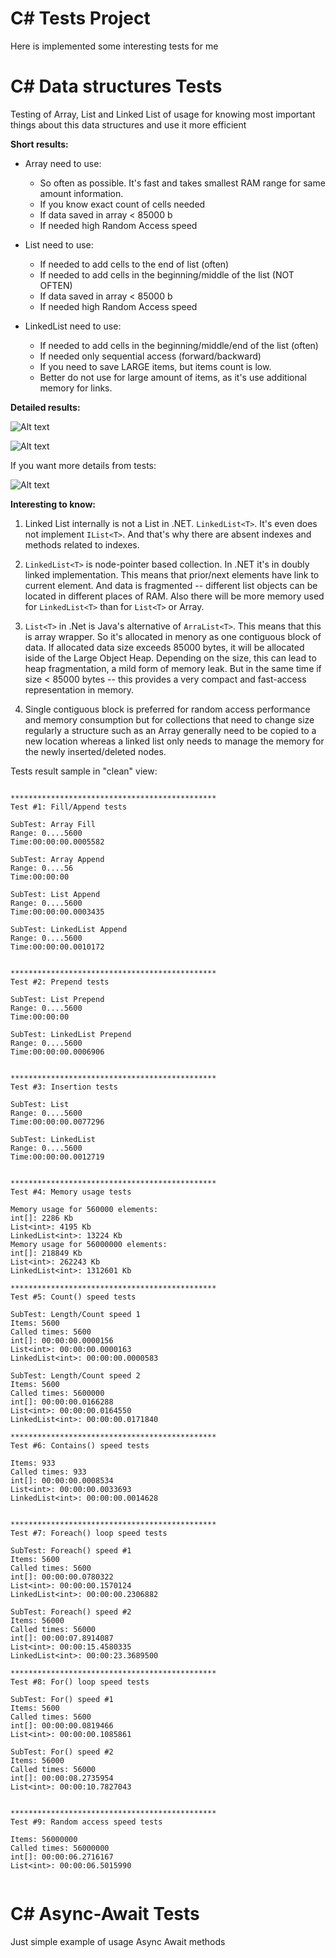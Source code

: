 ﻿# C# Tests Project

Here is implemented some interesting tests for me


# C#  Data structures Tests
Testing of Array, List and Linked List of usage for knowing most important things about this data structures and use it more efficient

**Short results:**

* Array need to use:
  * So often as possible. It's fast and takes smallest RAM range for same amount information.
  * If you know exact count of cells needed
  * If data saved in array < 85000 b
  * If needed high Random Access speed

* List need to use:
  * If needed to add cells to the end of list (often)
  * If needed to add cells in the beginning/middle of the list (NOT OFTEN)
  * If data saved in array < 85000 b
  * If needed high Random Access speed

* LinkedList need to use:
  * If needed to add cells in the beginning/middle/end of the list (often)
  * If needed only sequential access (forward/backward)
  * If you need to save LARGE items, but items count is low.
  * Better do not use for large amount of items, as it's use additional memory for links.


**Detailed results:**

![Alt text](http://image.prntscr.com/image/00dd0851e38f4c5a8e477c589fb1e124.png "Colors meaning")

![Alt text](https://i.stack.imgur.com/WCllu.png "Array vs List vs Linked List")

If you want more details from tests:

![Alt text](https://i.stack.imgur.com/S2KVI.png "Array vs List vs Linked List")


**Interesting to know:**
1. Linked List internally is not a List in .NET. ```LinkedList<T>```. It's even does not implement ```IList<T>```. And that's why there are absent indexes and methods related to indexes.

2. ```LinkedList<T>``` is node-pointer based collection. In .NET it's in doubly linked implementation. This means that prior/next elements have link to current element. And data is fragmented -- different list objects can be located in different places of RAM. Also there will be more memory used for ```LinkedList<T>``` than for ```List<T>``` or Array.

3. ```List<T>``` in .Net is Java's alternative of ```ArraList<T>```. This means that this is array wrapper. So it's allocated in menory as one contiguous block of data. If allocated data size exceeds 85000 bytes, it will be allocated iside of the Large Object Heap. Depending on the size, this can lead to heap fragmentation, a mild form of memory leak. But in the same time if size < 85000 bytes -- this provides a very compact and fast-access representation in memory. 

4. Single contiguous block is preferred for random access performance and memory consumption but for collections that need to change size regularly a structure such as an Array generally need to be copied to a new location whereas a linked list only needs to manage the memory for the newly inserted/deleted nodes. 


Tests result sample in "clean" view:
```

**********************************************
Test #1: Fill/Append tests

SubTest: Array Fill
Range: 0....5600
Time:00:00:00.0005582

SubTest: Array Append
Range: 0....56
Time:00:00:00

SubTest: List Append
Range: 0....5600
Time:00:00:00.0003435

SubTest: LinkedList Append
Range: 0....5600
Time:00:00:00.0010172


**********************************************
Test #2: Prepend tests

SubTest: List Prepend
Range: 0....5600
Time:00:00:00

SubTest: LinkedList Prepend
Range: 0....5600
Time:00:00:00.0006906


**********************************************
Test #3: Insertion tests

SubTest: List
Range: 0....5600
Time:00:00:00.0077296

SubTest: LinkedList
Range: 0....5600
Time:00:00:00.0012719


**********************************************
Test #4: Memory usage tests

Memory usage for 560000 elements:
int[]: 2286 Kb
List<int>: 4195 Kb
LinkedList<int>: 13224 Kb
Memory usage for 56000000 elements:
int[]: 218849 Kb
List<int>: 262243 Kb
LinkedList<int>: 1312601 Kb

**********************************************
Test #5: Count() speed tests

SubTest: Length/Count speed 1
Items: 5600
Called times: 5600
int[]: 00:00:00.0000156
List<int>: 00:00:00.0000163
LinkedList<int>: 00:00:00.0000583

SubTest: Length/Count speed 2
Items: 5600
Called times: 5600000
int[]: 00:00:00.0166288
List<int>: 00:00:00.0164550
LinkedList<int>: 00:00:00.0171840

**********************************************
Test #6: Contains() speed tests

Items: 933
Called times: 933
int[]: 00:00:00.0008534
List<int>: 00:00:00.0033693
LinkedList<int>: 00:00:00.0014628


**********************************************
Test #7: Foreach() loop speed tests

SubTest: Foreach() speed #1
Items: 5600
Called times: 5600
int[]: 00:00:00.0780322
List<int>: 00:00:00.1570124
LinkedList<int>: 00:00:00.2306882

SubTest: Foreach() speed #2
Items: 56000
Called times: 56000
int[]: 00:00:07.8914087
List<int>: 00:00:15.4580335
LinkedList<int>: 00:00:23.3689500

**********************************************
Test #8: For() loop speed tests

SubTest: For() speed #1
Items: 5600
Called times: 5600
int[]: 00:00:00.0819466
List<int>: 00:00:00.1085861

SubTest: For() speed #2
Items: 56000
Called times: 56000
int[]: 00:00:08.2735954
List<int>: 00:00:10.7827043


**********************************************
Test #9: Random access speed tests

Items: 56000000
Called times: 56000000
int[]: 00:00:06.2716167
List<int>: 00:00:06.5015990


```

# C#  Async-Await Tests

Just simple example of usage Async Await methods
